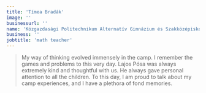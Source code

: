 ```yaml
---
title: 'Tímea Bradák'
image: ''
businessurl: ''
name: 'Közgazdasági Politechnikum Alternatív Gimnázium és Szakközépiskola'
business: ''
jobtitle: 'math teacher'
---
```


> My way of thinking evolved immensely in the camp. I remember the games and problems to this very day. Lajos Pósa was always extremely kind and thoughtful with us. He always gave personal attention to all the children. To this day, I am proud to talk about my camp experiences, and I have a plethora of fond memories.
